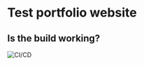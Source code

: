 # Test portfolio website

## Is the build working?
![CI/CD](https://github.com/fverne/fvernecom/workflows/CI/CD/badge.svg)